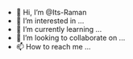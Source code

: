 - 👋 Hi, I’m @Its-Raman
- 👀 I’m interested in ...
- 🌱 I’m currently learning ...
- 💞️ I’m looking to collaborate on ...
- 📫 How to reach me ...

<!---
Its-Raman/Its-Raman is a ✨ special ✨ repository because its `README.md` (this file) appears on your GitHub profile.
You can click the Preview link to take a look at your changes.
--->
